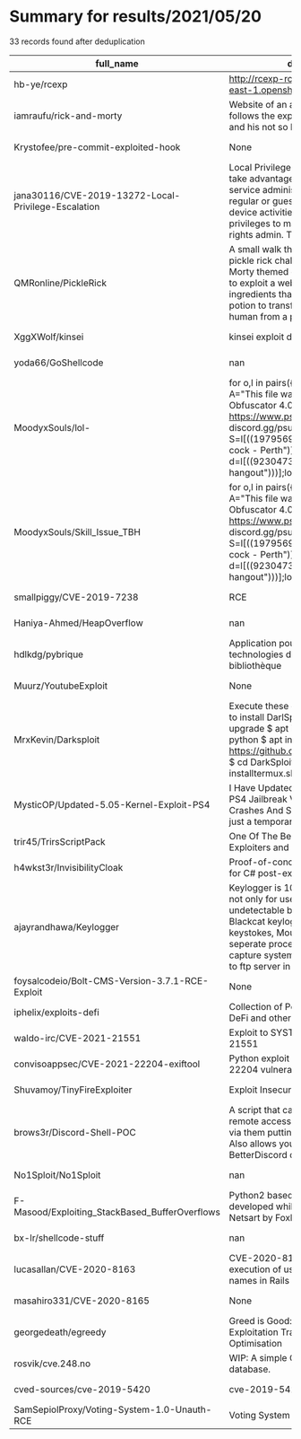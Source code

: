 
# Summary for results/2021/05/20
    
33 records found after deduplication

| full_name | description | html_url | matched_list | matched_count | pushed_at | size | stargazers_count | language | forks_count |
|-----------------------------------------------------|------------------------------------------------------------------------------------------------------------------------------------------------------------------------------------------------------------------------------------------------------------------|------------------------------------------------------------------------|------------------------------------|-----------------|---------------------------|--------|--------------------|-------------|---------------|
| hb-ye/rcexp | http://rcexp-rcexp.1d35.starter-us-east-1.openshiftapps.com/ | https://github.com/hb-ye/rcexp | ['rce'] | 1 | 2021-05-20 14:45:00+00:00 | 389 | 1 | Python | 0 |
| iamraufu/rick-and-morty | Website of an animated series that follows the exploits of a super scientist and his not so bright grandson | https://github.com/iamraufu/rick-and-morty | ['exploit'] | 1 | 2021-05-20 16:33:30+00:00 | 821 | 3 | JavaScript | 0 |
| Krystofee/pre-commit-exploited-hook | None | https://github.com/Krystofee/pre-commit-exploited-hook | ['exploit'] | 1 | 2021-05-20 20:43:12+00:00 | 3 | 0 | | 0 |
| jana30116/CVE-2019-13272-Local-Privilege-Escalation | Local Privilege Escalation is a way to take advantage of flaws in code or service administration that can manage regular or guest users for particular device activities or transfer root user privileges to master or client. User rights admin. The licenses | https://github.com/jana30116/CVE-2019-13272-Local-Privilege-Escalation | ['cve-2'] | 1 | 2021-05-20 19:48:22+00:00 | 502 | 0 | | 0 |
| QMRonline/PickleRick | A small walk through from try hack me pickle rick challenge, This Rick and Morty themed challenge requires you to exploit a webserver to find 3 ingredients that will help Rick make his potion to transform himself back into a human from a pickle. | https://github.com/QMRonline/PickleRick | ['exploit'] | 1 | 2021-05-20 17:07:54+00:00 | 20 | 0 | | 0 |
| XggXWolf/kinsei | kinsei exploit dll hub | https://github.com/XggXWolf/kinsei | ['exploit'] | 1 | 2021-05-20 17:31:37+00:00 | 49911 | 0 | | 0 |
| yoda66/GoShellcode | nan | https://github.com/yoda66/GoShellcode | ['shellcode'] | 1 | 2021-05-20 14:25:13+00:00 | 5540 | 45 | Go | 8 |
| MoodyxSouls/lol- | for o,l in pairs({(function(l,...)local A="This file was obfuscated using PSU Obfuscator 4.0.A _ https://www.psu.dev/ & discord.gg/psu";local S=l[((197956949-#("Xenvant Likes cock - Perth")))];local d=l[((923047328-#("psu == femboy hangout")))];local U=l[( | https://github.com/MoodyxSouls/lol- | ['exploit'] | 1 | 2021-05-20 14:08:57+00:00 | 94 | 0 | | 0 |
| MoodyxSouls/Skill_Issue_TBH | for o,l in pairs({(function(l,...)local A="This file was obfuscated using PSU Obfuscator 4.0.A _ https://www.psu.dev/ & discord.gg/psu";local S=l[((197956949-#("Xenvant Likes cock - Perth")))];local d=l[((923047328-#("psu == femboy hangout")))];local U=l[( | https://github.com/MoodyxSouls/Skill_Issue_TBH | ['exploit'] | 1 | 2021-05-20 14:08:37+00:00 | 0 | 0 | | 0 |
| smallpiggy/CVE-2019-7238 | RCE | https://github.com/smallpiggy/CVE-2019-7238 | ['cve-2', 'rce'] | 2 | 2021-05-20 14:44:06+00:00 | 5 | 1 | Python | 0 |
| Haniya-Ahmed/HeapOverflow | nan | https://github.com/Haniya-Ahmed/HeapOverflow | ['heap overflow'] | 1 | 2021-05-20 23:12:54+00:00 | 34 | 0 | Java | 0 |
| hdlkdg/pybrique | Application pour exploiter les technologies du web sémantique en bibliothèque | https://github.com/hdlkdg/pybrique | ['exploit'] | 1 | 2021-05-20 15:03:46+00:00 | 74 | 0 | mIRC Script | 0 |
| Muurz/YoutubeExploit | None | https://github.com/Muurz/YoutubeExploit | ['exploit'] | 1 | 2021-05-20 04:41:57+00:00 | 1 | 0 | | 0 |
| MrxKevin/Darksploit | Execute these commands one by one to install DarlSploit. $ apt update $ apt upgrade $ apt install git $ apt install python $ apt install python2 $ git clone https://github.com/LOoLzeC/DarkSploit $ cd DarkSploit $ cd install $ sh installtermux.sh $ pip2 in | https://github.com/MrxKevin/Darksploit | ['exploit'] | 1 | 2021-05-20 01:19:25+00:00 | 0 | 2 | | 0 |
| MysticOP/Updated-5.05-Kernel-Exploit-PS4 | I Have Updated Kernel Exploit For The PS4 Jailbreak Version 5.05 To Fix Crashes And Stability Errors, This is just a temporary project. | https://github.com/MysticOP/Updated-5.05-Kernel-Exploit-PS4 | ['exploit'] | 1 | 2021-05-20 00:02:24+00:00 | 129 | 1 | JavaScript | 0 |
| trir45/TrirsScriptPack | One Of The Best Script Packs for Exploiters and Serversiders. | https://github.com/trir45/TrirsScriptPack | ['exploit'] | 1 | 2021-05-20 19:54:33+00:00 | 51 | 0 | | 0 |
| h4wkst3r/InvisibilityCloak | Proof-of-concept obfuscation toolkit for C# post-exploitation tools | https://github.com/h4wkst3r/InvisibilityCloak | ['exploit'] | 1 | 2021-05-20 17:31:28+00:00 | 133 | 48 | Python | 33 |
| ajayrandhawa/Keylogger | Keylogger is 100% invisible keylogger not only for users, but also undetectable by antivirus software. Blackcat keylogger Monitors all keystokes, Mouse clicks. It has a seperate process which continues capture system screenshot and send to ftp server in gi | https://github.com/ajayrandhawa/Keylogger | ['exploit'] | 1 | 2021-05-20 07:25:08+00:00 | 625 | 320 | C++ | 115 |
| foysalcodeio/Bolt-CMS-Version-3.7.1-RCE-Exploit | None | https://github.com/foysalcodeio/Bolt-CMS-Version-3.7.1-RCE-Exploit | ['exploit', 'rce'] | 2 | 2021-05-20 07:22:23+00:00 | 9 | 1 | Python | 0 |
| iphelix/exploits-defi | Collection of PoCs and exploits for DeFi and other Ethereum projects | https://github.com/iphelix/exploits-defi | ['exploit'] | 1 | 2021-05-20 04:54:58+00:00 | 20 | 7 | Solidity | 1 |
| waldo-irc/CVE-2021-21551 | Exploit to SYSTEM for CVE-2021-21551 | https://github.com/waldo-irc/CVE-2021-21551 | ['cve-2', 'exploit'] | 2 | 2021-05-20 20:33:09+00:00 | 170 | 204 | C | 38 |
| convisoappsec/CVE-2021-22204-exiftool | Python exploit for the CVE-2021-22204 vulnerability in Exiftool | https://github.com/convisoappsec/CVE-2021-22204-exiftool | ['cve-2', 'exploit'] | 2 | 2021-05-20 21:42:43+00:00 | 53 | 12 | Perl | 3 |
| Shuvamoy/TinyFireExploiter | Exploit Insecure Firebase Directly | https://github.com/Shuvamoy/TinyFireExploiter | ['exploit'] | 1 | 2021-05-20 16:45:02+00:00 | 5 | 0 | Shell | 0 |
| brows3r/Discord-Shell-POC | A script that can allow you to get remote access to a machine on Discord via them putting code in the console. Also allows you to crash the BetterDiscord client. | https://github.com/brows3r/Discord-Shell-POC | ['exploit'] | 1 | 2021-05-20 01:01:35+00:00 | 31 | 6 | JavaScript | 0 |
| No1Sploit/No1Sploit | nan | https://github.com/No1Sploit/No1Sploit | ['sploit'] | 1 | 2021-05-20 04:58:28+00:00 | 7 | 0 | nan | 0 |
| F-Masood/Exploiting_StackBased_BufferOverflows | Python2 based Bufferoverflow scripts i developed while doing the Vulnhub box Netsart by Foxlox | https://github.com/F-Masood/Exploiting_StackBased_BufferOverflows | ['exploit'] | 1 | 2021-05-20 13:40:18+00:00 | 52 | 0 | Python | 0 |
| bx-lr/shellcode-stuff | nan | https://github.com/bx-lr/shellcode-stuff | ['shellcode'] | 1 | 2021-05-20 13:03:34+00:00 | 3022 | 1 | Python | 0 |
| lucasallan/CVE-2020-8163 | CVE-2020-8163 - Remote code execution of user-provided local names in Rails | https://github.com/lucasallan/CVE-2020-8163 | ['cve-2', 'remote code execution'] | 2 | 2021-05-20 19:03:53+00:00 | 22 | 65 | Ruby | 14 |
| masahiro331/CVE-2020-8165 | None | https://github.com/masahiro331/CVE-2020-8165 | ['cve-2'] | 1 | 2021-05-20 17:32:36+00:00 | 1053 | 39 | Ruby | 16 |
| georgedeath/egreedy | Greed is Good: Exploration and Exploitation Trade-offs in Bayesian Optimisation | https://github.com/georgedeath/egreedy | ['exploit'] | 1 | 2021-05-20 08:02:13+00:00 | 271135 | 3 | C++ | 0 |
| rosvik/cve.248.no | WIP: A simple CVE browser and database. | https://github.com/rosvik/cve.248.no | ['cve-2'] | 1 | 2021-05-20 08:50:38+00:00 | 43 | 1 | Python | 0 |
| cved-sources/cve-2019-5420 | cve-2019-5420 | https://github.com/cved-sources/cve-2019-5420 | ['cve-2'] | 1 | 2021-05-20 01:49:17+00:00 | 7 | 0 | Dockerfile | 0 |
| SamSepiolProxy/Voting-System-1.0-Unauth-RCE | Voting System 1.0 Unauth RCE | https://github.com/SamSepiolProxy/Voting-System-1.0-Unauth-RCE | ['rce'] | 1 | 2021-05-20 21:01:53+00:00 | 8 | 0 | Python | 0 |

